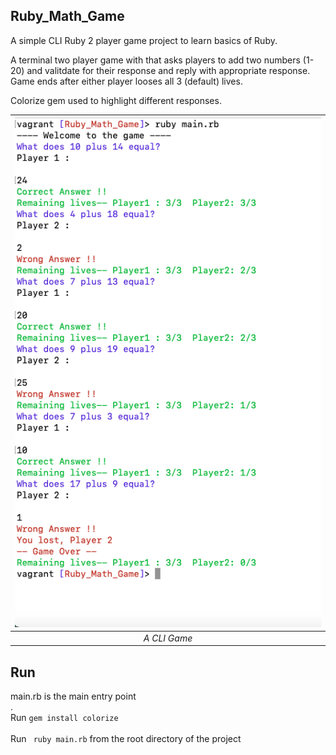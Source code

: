 ## Ruby_Math_Game

A simple CLI Ruby 2 player game project to learn basics of Ruby.

A terminal two player game with that asks players to add two numbers (1-20) and valitdate for their response and reply with appropriate response. Game ends after either player looses all 3 (default) lives.

Colorize gem used to highlight different responses.

| !["This is it!](https://github.com/ujjawalsidhpura/Ruby_math_game/blob/main/docs/Screen%20Shot%202021-11-08%20at%204.57.38%20PM.png?raw=true) |
| :-------------------------------------------------------------------------------------------------------------------------------------------: |
|                                                                 _A CLI Game_                                                                  |

## Run

main.rb is the main entry point
<br>.
<br>
Run `gem install colorize`
<br>
<br>
Run ` ruby main.rb` from the root directory of the project
